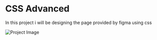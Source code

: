 # CSS Advanced 
In this project i will be designing the page provided by figma using css 


![Project Image](images/School%20Page@2x.png)